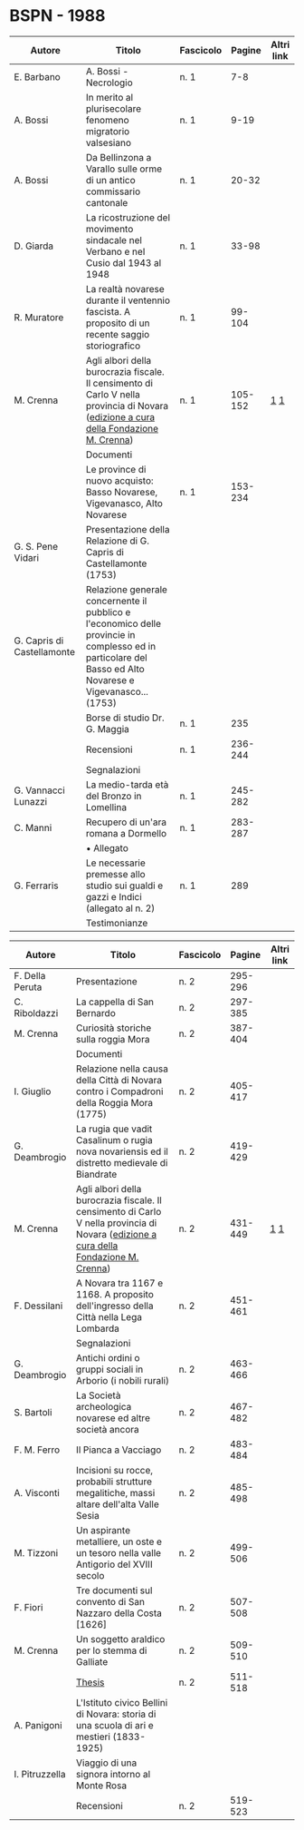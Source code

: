 # BSPN - 1988

| Autore                     | Titolo                                                                                                                                                                                                                                                    | Fascicolo | Pagine  | Altri link                                                                                                     |
|----------------------------|-----------------------------------------------------------------------------------------------------------------------------------------------------------------------------------------------------------------------------------------------------------|-----------|---------|----------------------------------------------------------------------------------------------------------------|
| E. Barbano                 | A. Bossi - Necrologio                                                                                                                                                                                                                                     | n. 1      | 7-8     |                                                                                                                |
| A. Bossi                   | In merito al plurisecolare fenomeno migratorio valsesiano                                                                                                                                                                                                 | n. 1      | 9-19    |                                                                                                                |
| A. Bossi                   | Da Bellinzona a Varallo sulle orme di un antico commissario cantonale                                                                                                                                                                                     | n. 1      | 20-32   |                                                                                                                |
| D. Giarda                  | La ricostruzione del movimento sindacale nel Verbano e nel Cusio dal 1943 al 1948                                                                                                                                                                         | n. 1      | 33-98   |                                                                                                                |
| R. Muratore                | La realtà novarese durante il ventennio fascista. A proposito di un recente saggio storiografico                                                                                                                                                          | n. 1      | 99-104  |                                                                                                                |
| M. Crenna                  | Agli albori della burocrazia fiscale. Il censimento di Carlo V nella provincia di Novara ([edizione a cura della Fondazione M. Crenna](http://progettofondazionedonmariocrenna.oneminutesite.it/files/2015/10/24/127-Carlo_V_-_Terza_e_Quarta_parte.pdf)) | n. 1      | 105-152 | [1](https://www.calameo.com/read/0047331285042afb75163) [1](https://en.calameo.com/read/0047331288618560fed19) |
|                            | Documenti                                                                                                                                                                                                                                                 |           |         |                                                                                                                |
|                            | Le province di nuovo acquisto: Basso Novarese, Vigevanasco, Alto Novarese                                                                                                                                                                                 | n. 1      | 153-234 |                                                                                                                |
| G. S. Pene Vidari          | Presentazione della Relazione di G. Capris di Castellamonte (1753)                                                                                                                                                                                        |           |         |                                                                                                                |
| G. Capris di Castellamonte | Relazione generale concernente il pubblico e l'economico delle provincie in complesso ed in particolare del Basso ed Alto Novarese e Vigevanasco... (1753)                                                                                                |           |         |                                                                                                                |
|                            | Borse di studio Dr. G. Maggia                                                                                                                                                                                                                             | n. 1      | 235     |                                                                                                                |
|                            | Recensioni                                                                                                                                                                                                                                                | n. 1      | 236-244 |                                                                                                                |
|                            | Segnalazioni                                                                                                                                                                                                                                              |           |         |                                                                                                                |
| G. Vannacci Lunazzi        | La medio-tarda età del Bronzo in Lomellina                                                                                                                                                                                                                | n. 1      | 245-282 |                                                                                                                |
| C. Manni                   | Recupero di un'ara romana a Dormello                                                                                                                                                                                                                      | n. 1      | 283-287 |                                                                                                                |
|                            | • Allegato                                                                                                                                                                                                                                                |           |         |                                                                                                                |
| G. Ferraris                | Le necessarie premesse allo studio sui gualdi e gazzi e Indici (allegato al n. 2)                                                                                                                                                                         | n. 1      | 289     |                                                                                                                |
|                            | Testimonianze                                                                                                                                                                                                                                             |           |         |                                                                                                                |

| Autore          | Titolo                                                                                                                                                                                                                                                            | Fascicolo | Pagine  | Altri link                                                                                                     |
|-----------------|-------------------------------------------------------------------------------------------------------------------------------------------------------------------------------------------------------------------------------------------------------------------|-----------|---------|----------------------------------------------------------------------------------------------------------------|
| F. Della Peruta | Presentazione                                                                                                                                                                                                                                                     | n. 2      | 295-296 |                                                                                                                |  
| C. Riboldazzi   | La cappella di San Bernardo                                                                                                                                                                                                                                       | n. 2      | 297-385 |                                                                                                                |
| M. Crenna       | Curiosità storiche sulla roggia Mora                                                                                                                                                                                                                              | n. 2      | 387-404 |                                                                                                                |
|                 | Documenti                                                                                                                                                                                                                                                         |           |         |                                                                                                                |
| I. Giuglio      | Relazione nella causa della Città di Novara contro i Compadroni della Roggia Mora (1775)                                                                                                                                                                          | n. 2      | 405-417 |                                                                                                                |
| G. Deambrogio   | La rugia que vadit Casalinum o rugia nova novariensis ed il distretto medievale di Biandrate                                                                                                                                                                      | n. 2      | 419-429 |                                                                                                                |
| M. Crenna       | Agli albori della burocrazia fiscale. Il censimento di Carlo V nella provincia di Novara ([edizione a cura della Fondazione M. Crenna](http://progettofondazionedonmariocrenna.oneminutesite.it/files/2015/10/24/127-Carlo_V_-_Terza_e_Quarta_parte.pdf#page=37)) | n. 2      | 431-449 | [1](https://www.calameo.com/read/0047331285042afb75163) [1](https://en.calameo.com/read/0047331288618560fed19) |
| F. Dessilani    | A Novara tra 1167 e 1168. A proposito dell'ingresso della Città nella Lega Lombarda                                                                                                                                                                               | n. 2      | 451-461 |                                                                                                                |
|                 | Segnalazioni                                                                                                                                                                                                                                                      |           |         |                                                                                                                |
| G. Deambrogio   | Antichi ordini o gruppi sociali in Arborio (i nobili rurali)                                                                                                                                                                                                      | n. 2      | 463-466 |                                                                                                                |
| S. Bartoli      | La Società archeologica novarese ed altre società ancora                                                                                                                                                                                                          | n. 2      | 467-482 |                                                                                                                |
| F. M. Ferro     | Il Pianca a Vacciago                                                                                                                                                                                                                                              | n. 2      | 483-484 |                                                                                                                |
| A. Visconti     | Incisioni su rocce, probabili strutture megalitiche, massi altare dell'alta Valle Sesia                                                                                                                                                                           | n. 2      | 485-498 |                                                                                                                |
| M. Tizzoni      | Un aspirante metalliere, un oste e un tesoro nella valle Antigorio del XVIII secolo                                                                                                                                                                               | n. 2      | 499-506 |                                                                                                                |
| F. Fiori        | Tre documenti sul convento di San Nazzaro della Costa [1626]                                                                                                                                                                                                      | n. 2      | 507-508 |                                                                                                                |
| M. Crenna       | Un soggetto araldico per lo stemma di Galliate                                                                                                                                                                                                                    | n. 2      | 509-510 |                                                                                                                |
|                 | [Thesis](http://www.ssno.it/BSPNo/bspn_thesis.html#1988)                                                                                                                                                                                                          | n. 2      | 511-518 |                                                                                                                |
| A. Panigoni     | L'Istituto civico Bellini di Novara: storia di una scuola di ari e mestieri (1833-1925)                                                                                                                                                                           |           |         |                                                                                                                |
| I. Pitruzzella  | Viaggio di una signora intorno al Monte Rosa                                                                                                                                                                                                                      |           |         |                                                                                                                |
|                 | Recensioni                                                                                                                                                                                                                                                        | n. 2      | 519-523 |                                                                                                                |
